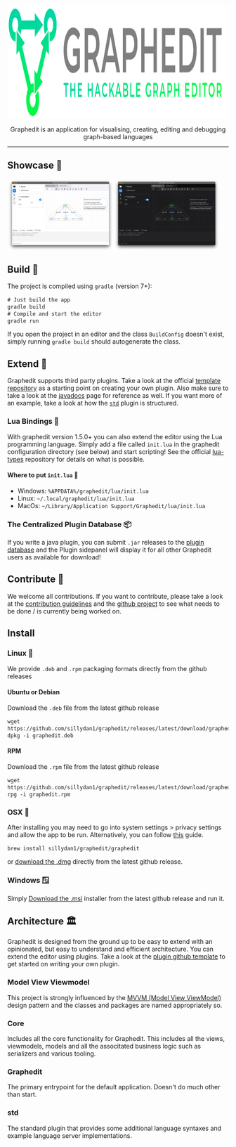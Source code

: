 <p align="center">
   <picture>
      <source media="(prefers-color-scheme: dark)" srcset="https://raw.githubusercontent.com/sillydan1/graphedit/main/.github/resources/logo/graphedit-logo-dark.svg">
      <source media="(prefers-color-scheme: light)" srcset="https://raw.githubusercontent.com/sillydan1/graphedit/main/.github/resources/logo/graphedit-logo-light.svg">
      <img alt="graphedit logo" width="700" height="256" src="https://raw.githubusercontent.com/sillydan1/graphedit/main/.github/resources/logo/graphedit-logo-light.svg" style="max-width: 100%;">
   </picture>
</p>

<p align="center">
   Graphedit is an application for visualising, creating, editing and debugging graph-based languages
</p>

------

## Showcase 👀
<div style="display: flex;" align="center">
  <img src="https://raw.githubusercontent.com/sillydan1/graphedit/main/.github/resources/screenshots/Screenshot-light.png" alt="Image 1" width="48%" />
  <img src="https://raw.githubusercontent.com/sillydan1/graphedit/main/.github/resources/screenshots/Screenshot-dark.png" alt="Image 2" width="48%" />
</div>

## Build 💾
The project is compiled using `gradle` (version 7+):
```shell
# Just build the app
gradle build
# Compile and start the editor
gradle run
```
If you open the project in an editor and the class `BuildConfig` doesn't exist, simply running `gradle build` should autogenerate the class.

## Extend 🔌
Graphedit supports third party plugins. Take a look at the official [template repository](https://github.com/sillydan1/graphedit-plugin-template) as a starting point on creating your own plugin.
Also make sure to take a look at the [javadocs](https://javadoc.graphedit.gtz.dk) page for reference as well. If you want more of an example, take a look at how the [`std`](std/) plugin is structured.

### Lua Bindings 🌙
With graphedit version 1.5.0+ you can also extend the editor using the Lua programming language.
Simply add a file called `init.lua` in the graphedit configuration directory (see below) and start scripting! See the official [lua-types](https://github.com/sillydan1/graphedit-lua.nvim) repository for details on what is possible.

#### Where to put `init.lua` 📂
 - Windows: `%APPDATA%/graphedit/lua/init.lua`
 - Linux: `~/.local/graphedit/lua/init.lua`
 - MacOs: `~/Library/Application Support/Graphedit/lua/init.lua`

### The Centralized Plugin Database 📦
If you write a java plugin, you can submit `.jar` releases to the [plugin database](https://github.com/sillydan1/graphedit-plugindb) and the Plugin sidepanel will display it for all other Graphedit users as available for download!

## Contribute 🤝
We welcome all contributions. If you want to contribute, please take a look at the [contribution guidelines](CONTRIBUTION.md) and the [github project](https://github.com/users/sillydan1/projects/6/views/1) to see what needs to be done / is currently being worked on.

## Install
### Linux 🐧
We provide `.deb` and `.rpm` packaging formats directly from the github releases

<!-- #### Flatpak -->
<!-- Flatpak is not possible yet. Not enough github stars (yet) -->
<!-- ```shell -->
<!-- flatpak install sillydan1/graphedit/graphedit -->
<!-- ``` -->

#### Ubuntu or Debian
Download the `.deb` file from the latest github release
```shell
wget https://github.com/sillydan1/graphedit/releases/latest/download/graphedit.deb
dpkg -i graphedit.deb
```

#### RPM
Download the `.rpm` file from the latest github release
```shell
wget https://github.com/sillydan1/graphedit/releases/latest/download/graphedit.rpm
rpg -i graphedit.rpm
```

### OSX 🍎
After installing you may need to go into system settings > privacy settings and allow the app to be run. Alternatively, you can follow [this](https://support.apple.com/en-lk/guide/mac-help/mchleab3a043/mac) guide.
```shell
brew install sillydan1/graphedit/graphedit
```
or [download the .dmg](https://github.com/sillydan1/graphedit/releases/latest/download/graphedit.dmg) directly from the latest github release.

### Windows 🪟
Simply [Download the .msi](https://github.com/sillydan1/graphedit/releases/latest/download/graphedit.msi) installer from the latest github release and run it.

## Architecture 🏛️
Graphedit is designed from the ground up to be easy to extend with an opinionated, but easy to understand and efficient architecture.
You can extend the editor using plugins. Take a look at the [plugin github template](https://github.com/sillydan1/graphedit-plugin-template) to get started on writing your own plugin.

### Model View Viewmodel
This project is strongly influenced by the [MVVM (Model View ViewModel)](https://en.wikipedia.org/wiki/Model–view–viewmodel) design pattern and the classes and packages are named appropriately so.
 
### Core
Includes all the core functionality for Graphedit. This includes all the views, viewmodels, models and all the associtated business logic such as serializers and various tooling.

### Graphedit
The primary entrypoint for the default application. Doesn't do much other than start.

### std
The standard plugin that provides some additional language syntaxes and example language server implementations.
